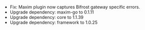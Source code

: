 <!-- The pattern we follow here is to keep the changelog for the latest version -->
<!-- Old changelogs are automatically attached to the GitHub releases -->

- Fix: Maxim plugin now captures Bifrost gateway specific errors.
- Upgrade dependency: maxim-go to 0.1.11
- Upgrade dependency: core to 1.1.39
- Upgrade dependency: framework to 1.0.25
